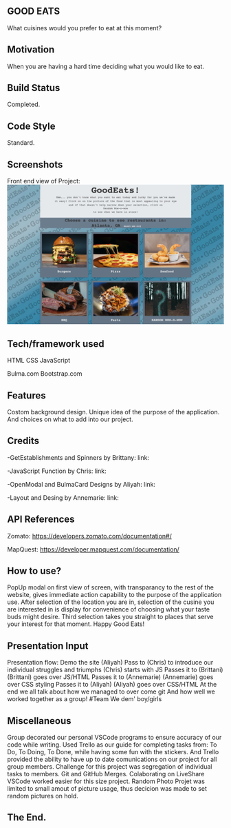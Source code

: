 ## GOOD EATS

What cuisines would you prefer to eat at this moment?

## Motivation

When you are having a hard time deciding what you would like to eat.

## Build Status

Completed.

## Code Style

Standard.

## Screenshots
Front end view of Project:
![intro_screen](screenshot.png)

## Tech/framework used

HTML
CSS
JavaScript

Bulma.com
Bootstrap.com

## Features

Costom background design. 
Unique idea of the purpose of the application. 
And choices on what to add into our project.

## Credits

-GetEstablishments and Spinners by Brittany:
  link:

-JavaScript Function by Chris:
  link:

-OpenModal and BulmaCard Designs by Aliyah:
  link:

-Layout and Desing by Annemarie:
  link:

## API References

Zomato:
https://developers.zomato.com/documentation#/

MapQuest:
https://developer.mapquest.com/documentation/

## How to use?

PopUp modal on first view of screen, with transparancy to the rest of the website, gives immediate action capability to the purpose of the application use.
After selection of the location you are in, selection of the cusine you are interested in is display for convenience of choosing what your taste buds might desire.
Third selection takes you straight to places that serve your interest for that moment. Happy Good Eats!

## Presentation Input

Presentation flow: Demo the site (Aliyah)
Pass to (Chris) to introduce our individual struggles and triumphs
(Chris) starts with JS
Passes it to (Brittani)
(Brittani) goes over JS/HTML
Passes it to (Annemarie)
(Annemarie) goes over CSS styling
Passes it to (Aliyah)
(Aliyah) goes over CSS/HTML
At the end we all talk about how we managed to over come git 
And how well we worked together as a group! 
#Team We dem' boy/girls

## Miscellaneous 

Group decorated our personal VSCode programs to ensure accuracy of our code while writing.
Used Trello as our guide for completing tasks from: To Do, To Doing, To Done, while having some fun with the stickers.
And Trello provided the ability to have up to date comunications on our project for all group members.
Challenge for this project was segregation of individual tasks to members. 
Git and GitHub Merges.
Colaborating on LiveShare VSCode worked easier for this size project.
Random Photo Projet was limited to small amout of picture usage, thus decicion was made to set random pictures on hold.

## The End.
